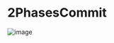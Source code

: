 # 2PhasesCommit
![image](https://github.com/dannymanastireanu/2PhasesCommit/assets/48862142/75d02a23-35de-4e35-b7d8-bfc84d366d3a)

